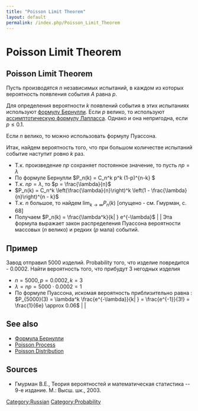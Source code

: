 ```yaml
---
title: "Poisson Limit Theorem"
layout: default
permalink: /index.php/Poisson_Limit_Theorem
---
```


# Poisson Limit Theorem

## Poisson Limit Theorem

Пусть производятся $n$ независимых испытаний, в каждом из которых вероятность появления события $A$ равна $p$. 

Для определения вероятности $k$ появлений события в этих испытаниях используют [формулу Бернулли](Формула_Бернулли). Если $p$ велико, то используют [ассимптотическую формулу Лапласса](Ассимптотическая_формула_Лапласса). Однако и она непригодна, если $p \leqslant 0.1$.

Если $n$ велико, то можно использовать формулу Пуассона.

Итак, найдем вероятность того, что при большом количестве испытаний событие наступит ровно $k$ раз.


- Т.к. произведение $np$ сохраняет постоянное значение, то пусть $np = \lambda$
- По формуле Бернулли $P_n(k) = C_n^k p^k (1-p)^{n-k} $
- Т.к. $np = \lambda$, то $p = \frac{\lambda}{n}$
- $P_n(k) = C_n^k \left(\frac{\lambda}{n}\right)^k \left(1 - \frac{\lambda}{n}\right)^{n - k}$
- Т.к. $n$ большое, то найдем $\lim_{k \rightarrow \infty} P_n(k)$ [опущено - см. Гмурман, с. 68]
- Получаем $P_n(k) = \frac{\lambda^k}{k|  } e^{-\lambda}$ | |
Эта формула выражает закон распределения Пуассона вероятности массовых ($n$ велико) и редких ($p$ мала) событий.



## Пример
Завод отправил 5000 изделий. Probability того, что изделие повредится - 0.0002. Найти вероятность того, что прибудут 3 негодных изделия

- $n = 5000, p = 0.0002, k = 3$
- $\lambda = np = 5000 \cdot 0.0002 = 1$
- По формуле Пуассона, искомая вероятность приблизительно равна 
: $P_{5000}(3) = \lambda^k \frac{e^{-\lambda}}{k|  } = \frac{e^{-1}}{3!} = \frac{1}{6e} \approx 0.06$ | |
## See also
- [Формула Бернулли](Формула_Бернулли)
- [Poisson Process](Poisson_Process)
- [Poisson Distribution](Poisson_Distribution)

## Sources
- Гмурман В.Е., Теория вероятностей и математическая статистика -- 9-е издание. М.: Высш. шк., 2003.

[Category:Russian](Category_Russian)
[Category:Probability](Category_Probability)